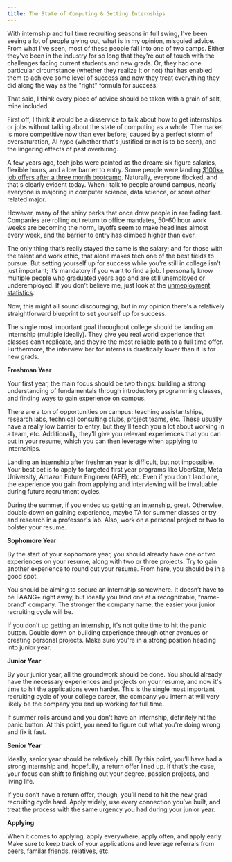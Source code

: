 ```yaml
---
title: The State of Computing & Getting Internships
---
```


With internship and full time recruiting seasons in full swing, I've been seeing a lot of people giving out, what is in my opinion, misguied advice. From what I've seen, most of these people fall into one of two camps. Either they've been in the industry for so long that they're out of touch with the challenges facing current students and new grads. Or, they had one particular circumstance (whether they realize it or not) that has enabled them to achieve some level of success and now they treat everything they did along the way as the "right" formula for success. 

That said, I think every piece of advice should be taken with a grain of salt, mine included.

First off, I think it would be a disservice to talk about how to get internships or jobs without talking about the state of computing as a whole. The market is more competitive now than ever before; caused by a perfect storm of oversaturation, AI hype (whether that's justified or not is to be seen), and the lingering effects of past overhiring. 

A few years ago, tech jobs were painted as the dream: six figure salaries, flexible hours, and a low barrier to entry. Some people were landing [$100k+ job offers after a three month bootcamp](https://www.freecodecamp.org/news/5-key-learnings-from-the-post-bootcamp-job-search-9a07468d2331/). Naturally, everyone flocked, and that's clearly evident today. When I talk to people around campus, nearly everyone is majoring in computer science, data science, or some other related major.

However, many of the shiny perks that once drew people in are fading fast. Companies are rolling out return to office mandates, 50-60 hour work weeks are becoming the norm, layoffs seem to make headlines almost every week, and the barrier to entry has climbed higher than ever. 

The only thing that’s really stayed the same is the salary; and for those with the talent and work ethic, that alone makes tech one of the best fields to pursue. But setting yourself up for success while you’re still in college isn’t just important; it’s mandatory if you want to find a job. I personally know multiple people who graduated years ago and are still unemployed or underemployed. If you don't believe me, just look at the [unmeployment statistics](https://finance.yahoo.com/news/computer-science-dream-become-nightmare-185942789.html?guccounter=1&guce_referrer=aHR0cHM6Ly93d3cuZ29vZ2xlLmNvbS8&guce_referrer_sig=AQAAAHG0adOACjDc4yP2jsU3dNrXeCljs6OoXiHxJHFxyy4MsOK9zdJMKK2fVOCcC5fJ-EvQW_MviFI95aoWQ24iyLl2uLfMpWMYU59FBLH_mb0iMbxEd7HU5SK2nliBtbBbqx_e_0y977A9NcxcjaTHiRv2fvqmsqHj3OI32eRBdl5c).

Now, this might all sound discouraging, but in my opinion there's a relatively straightforward blueprint to set yourself up for success. 

The single most important goal throughout college should be landing an internship (multiple ideally). They give you real world experience that classes can’t replicate, and they’re the most reliable path to a full time offer. Furthermore, the interview bar for interns is drastically lower than it is for new grads.

<b>Freshman Year</b>

Your first year, the main focus should be two things: building a strong understanding of fundamentals through introductory programming classes, and finding ways to gain experience on campus. 

There are a ton of opportunities on campus: teaching assistantships, research labs, technical consulting clubs, project teams, etc. These usually have a really low barrier to entry, but they'll teach you a lot about working in a team, etc. Additionally, they'll give you relevant experiences that you can put in your resume, which you can then leverage when applying to internships. 

Landing an internship after freshman year is difficult, but not impossible. Your best bet is to apply to targeted first year programs like UberStar, Meta University, Amazon Future Engineer (AFE), etc. Even if you don't land one, the experience you gain from applying and interviewing will be invaluable during future recruitment cycles.

During the summer, if you ended up getting an internship, great. Otherwise, double down on gaining experience, maybe TA for summer classes or try and research in a professor's lab. Also, work on a personal project or two to bolster your resume.

<b>Sophomore Year</b>

By the start of your sophomore year, you should already have one or two experiences on your resume, along with two or three projects. Try to gain another experience to round out your resume. From here, you should be in a good spot.

You should be aiming to secure an internship somewhere. It doesn’t have to be FAANG+ right away, but ideally you land one at a recognizable, “name-brand” company. The stronger the company name, the easier your junior recruiting cycle will be.

If you don't up getting an internship, it's not quite time to hit the panic button. Double down on building experience through other avenues or creating personal projects. Make sure you're in a strong position heading into junior year.

<b>Junior Year</b>

By your junior year, all the groundwork should be done. You should already have the necessary experiences and projects on your resume, and now it's time to hit the applications even harder. This is the single most important recruiting cycle of your college career, the company you intern at will very likely be the company you end up working for full time. 

If summer rolls around and you don't have an internship, definitely hit the panic button. At this point, you need to figure out what you're doing wrong and fix it fast.

<b>Senior Year</b>

Ideally, senior year should be relatively chill. By this point, you’ll have had a strong internship and, hopefully, a return offer lined up. If that’s the case, your focus can shift to finishing out your degree, passion projects, and living life.

If you don’t have a return offer, though, you’ll need to hit the new grad recruiting cycle hard. Apply widely, use every connection you’ve built, and treat the process with the same urgency you had during your junior year.

<b>Applying</b>

When it comes to applying, apply everywhere, apply often, and apply early. Make sure to keep track of your applications and leverage referrals from peers, familar friends, relatives, etc.